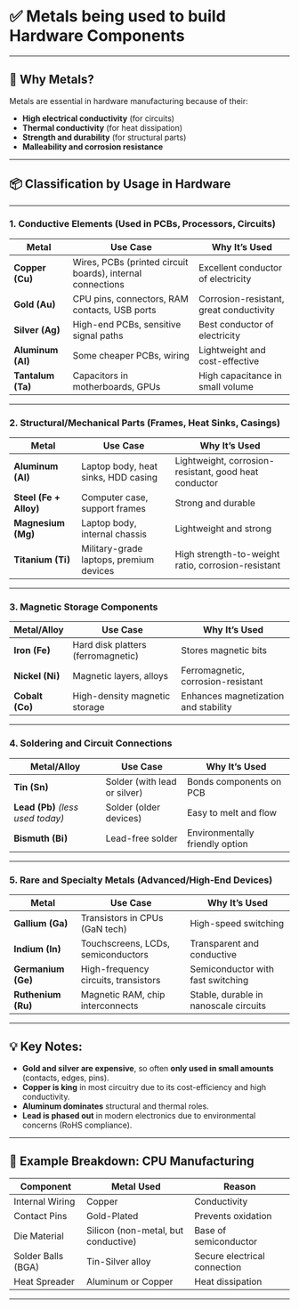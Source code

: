 # ✅  **Metals being used to build Hardware Components**

---

## 🧠 Why Metals?

Metals are essential in hardware manufacturing because of their:

* **High electrical conductivity** (for circuits)
* **Thermal conductivity** (for heat dissipation)
* **Strength and durability** (for structural parts)
* **Malleability and corrosion resistance**

---

## 📦 Classification by Usage in Hardware

---

### 1. **Conductive Elements (Used in PCBs, Processors, Circuits)**

| Metal             | Use Case                                                   | Why It’s Used                           |
| ----------------- | ---------------------------------------------------------- | --------------------------------------- |
| **Copper (Cu)**   | Wires, PCBs (printed circuit boards), internal connections | Excellent conductor of electricity      |
| **Gold (Au)**     | CPU pins, connectors, RAM contacts, USB ports              | Corrosion-resistant, great conductivity |
| **Silver (Ag)**   | High-end PCBs, sensitive signal paths                      | Best conductor of electricity           |
| **Aluminum (Al)** | Some cheaper PCBs, wiring                                  | Lightweight and cost-effective          |
| **Tantalum (Ta)** | Capacitors in motherboards, GPUs                           | High capacitance in small volume        |

---

### 2. **Structural/Mechanical Parts (Frames, Heat Sinks, Casings)**

| Metal                  | Use Case                                | Why It’s Used                                         |
| ---------------------- | --------------------------------------- | ----------------------------------------------------- |
| **Aluminum (Al)**      | Laptop body, heat sinks, HDD casing     | Lightweight, corrosion-resistant, good heat conductor |
| **Steel (Fe + Alloy)** | Computer case, support frames           | Strong and durable                                    |
| **Magnesium (Mg)**     | Laptop body, internal chassis           | Lightweight and strong                                |
| **Titanium (Ti)**      | Military-grade laptops, premium devices | High strength-to-weight ratio, corrosion-resistant    |

---

### 3. **Magnetic Storage Components**

| Metal/Alloy     | Use Case                           | Why It’s Used                        |
| --------------- | ---------------------------------- | ------------------------------------ |
| **Iron (Fe)**   | Hard disk platters (ferromagnetic) | Stores magnetic bits                 |
| **Nickel (Ni)** | Magnetic layers, alloys            | Ferromagnetic, corrosion-resistant   |
| **Cobalt (Co)** | High-density magnetic storage      | Enhances magnetization and stability |

---

### 4. **Soldering and Circuit Connections**

| Metal/Alloy                       | Use Case                     | Why It’s Used                   |
| --------------------------------- | ---------------------------- | ------------------------------- |
| **Tin (Sn)**                      | Solder (with lead or silver) | Bonds components on PCB         |
| **Lead (Pb)** *(less used today)* | Solder (older devices)       | Easy to melt and flow           |
| **Bismuth (Bi)**                  | Lead-free solder             | Environmentally friendly option |

---

### 5. **Rare and Specialty Metals (Advanced/High-End Devices)**

| Metal              | Use Case                             | Why It’s Used                         |
| ------------------ | ------------------------------------ | ------------------------------------- |
| **Gallium (Ga)**   | Transistors in CPUs (GaN tech)       | High-speed switching                  |
| **Indium (In)**    | Touchscreens, LCDs, semiconductors   | Transparent and conductive            |
| **Germanium (Ge)** | High-frequency circuits, transistors | Semiconductor with fast switching     |
| **Ruthenium (Ru)** | Magnetic RAM, chip interconnects     | Stable, durable in nanoscale circuits |

---

## 💡 Key Notes:

* **Gold and silver are expensive**, so often **only used in small amounts** (contacts, edges, pins).
* **Copper is king** in most circuitry due to its cost-efficiency and high conductivity.
* **Aluminum dominates** structural and thermal roles.
* **Lead is phased out** in modern electronics due to environmental concerns (RoHS compliance).

---

## 🧪 Example Breakdown: **CPU Manufacturing**

| Component          | Metal Used                          | Reason                       |
| ------------------ | ----------------------------------- | ---------------------------- |
| Internal Wiring    | Copper                              | Conductivity                 |
| Contact Pins       | Gold-Plated                         | Prevents oxidation           |
| Die Material       | Silicon (non-metal, but conductive) | Base of semiconductor        |
| Solder Balls (BGA) | Tin-Silver alloy                    | Secure electrical connection |
| Heat Spreader      | Aluminum or Copper                  | Heat dissipation             |

---
